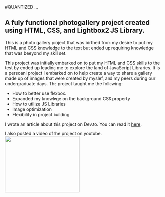 #QUANTIZED
...
## A fuly functional photogallery project created using HTML, CSS, and Lightbox2 JS Library.

This is a photo gallery project that was birthed from my desire to put my HTML and CSS knowledge to the text but ended up requiring knowledge that was beeyond my skill set.

This project was initially embarked on to put my HTML and CSS skills to the test by ended up leading me to explore the land of JavaScript Libraries. 
It is a persoanl project I embarked on to help create a way to share a gallery made up of images that were created by myslef, and my peers during our undergraduate days.
The project taught me the following:

* How to better use flexbox.
* Expanded my knowlege on the background CSS property
* How to utilize JS Libraries
* Image optimization
* Flexibility in project building

I wrote an article about this project on Dev.to. You can read it <a href="https://dev.to/kay_dev/i-built-and-deployed-my-first-project-as-a-front-end-developer-37o9">here</a>.

I also posted a video of the project on youtube.
<a href='https://www.youtube.com/watch?v=3_XADGD57ik'>
<img width='240' height='180' src="https://i9.ytimg.com/vi_webp/3_XADGD57ik/mqdefault.webp?v=67fa5a60&sqp=CITzuMQG&rs=AOn4CLCL1XzqbGZdCvAy3sa3W2hDNEdkkQ">
</a>
  
